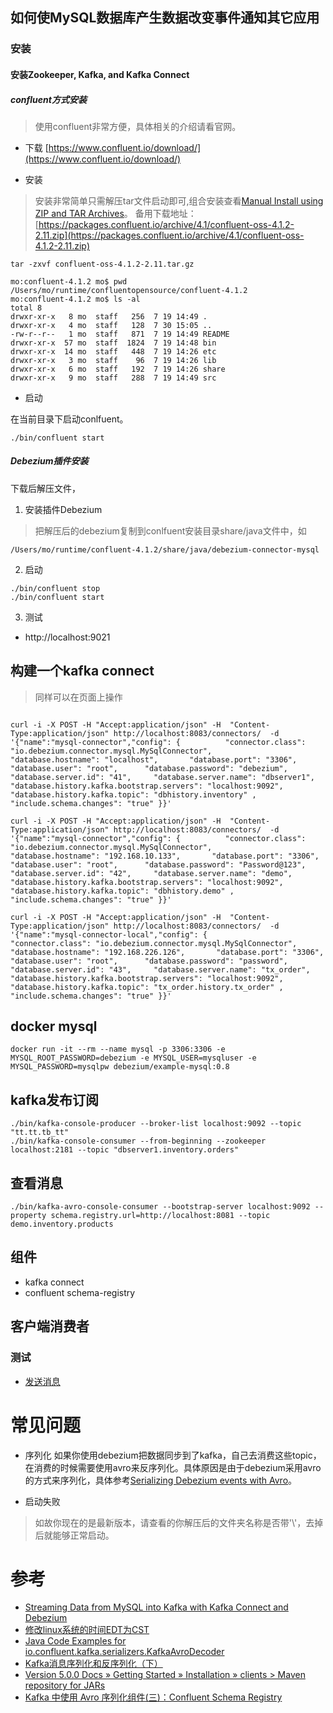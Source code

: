 如何使MySQL数据库产生数据改变事件通知其它应用
-------------------------



### 安装
#### 安装Zookeeper, Kafka, and Kafka Connect

##### confluent方式安装
> 使用confluent非常方便，具体相关的介绍请看官网。

* 下载
[https://www.confluent.io/download/](https://www.confluent.io/download/)

* 安装
> 安装非常简单只需解压tar文件启动即可,组合安装查看[Manual Install using ZIP and TAR Archives](https://docs.confluent.io/current/installation/installing_cp/zip-tar.html)。
> 备用下载地址：[https://packages.confluent.io/archive/4.1/confluent-oss-4.1.2-2.11.zip](https://packages.confluent.io/archive/4.1/confluent-oss-4.1.2-2.11.zip)
```
tar -zxvf confluent-oss-4.1.2-2.11.tar.gz
```

```
mo:confluent-4.1.2 mo$ pwd
/Users/mo/runtime/confluentopensource/confluent-4.1.2
mo:confluent-4.1.2 mo$ ls -al
total 8
drwxr-xr-x   8 mo  staff   256  7 19 14:49 .
drwxr-xr-x   4 mo  staff   128  7 30 15:05 ..
-rw-r--r--   1 mo  staff   871  7 19 14:49 README
drwxr-xr-x  57 mo  staff  1824  7 19 14:48 bin
drwxr-xr-x  14 mo  staff   448  7 19 14:26 etc
drwxr-xr-x   3 mo  staff    96  7 19 14:26 lib
drwxr-xr-x   6 mo  staff   192  7 19 14:26 share
drwxr-xr-x   9 mo  staff   288  7 19 14:49 src
```

* 启动

在当前目录下启动conlfuent。
```
./bin/confluent start
```


##### Debezium插件安装
下载后解压文件，
1. 安装插件Debezium
> 把解压后的debezium复制到conlfuent安装目录share/java文件中，如
```
/Users/mo/runtime/confluent-4.1.2/share/java/debezium-connector-mysql
```

2. 启动
```
./bin/confluent stop
./bin/confluent start
```

3. 测试
* http://localhost:9021


## 构建一个kafka connect
> 同样可以在页面上操作

```

curl -i -X POST -H "Accept:application/json" -H  "Content-Type:application/json" http://localhost:8083/connectors/  -d '{"name":"mysql-connector","config": {          "connector.class": "io.debezium.connector.mysql.MySqlConnector",         "database.hostname": "localhost",       "database.port": "3306",          "database.user": "root",      "database.password": "debezium",         "database.server.id": "41",     "database.server.name": "dbserver1",     "database.history.kafka.bootstrap.servers": "localhost:9092",     "database.history.kafka.topic": "dbhistory.inventory" ,     "include.schema.changes": "true" }}'

curl -i -X POST -H "Accept:application/json" -H  "Content-Type:application/json" http://localhost:8083/connectors/  -d '{"name":"mysql-connector","config": {          "connector.class": "io.debezium.connector.mysql.MySqlConnector",         "database.hostname": "192.168.10.133",       "database.port": "3306",          "database.user": "root",      "database.password": "Password@123",         "database.server.id": "42",     "database.server.name": "demo",     "database.history.kafka.bootstrap.servers": "localhost:9092",     "database.history.kafka.topic": "dbhistory.demo" ,     "include.schema.changes": "true" }}'

curl -i -X POST -H "Accept:application/json" -H  "Content-Type:application/json" http://localhost:8083/connectors/  -d '{"name":"mysql-connector-local","config": {          "connector.class": "io.debezium.connector.mysql.MySqlConnector",         "database.hostname": "192.168.226.126",       "database.port": "3306",          "database.user": "root",      "database.password": "password",         "database.server.id": "43",     "database.server.name": "tx_order",     "database.history.kafka.bootstrap.servers": "localhost:9092",     "database.history.kafka.topic": "tx_order.history.tx_order" ,     "include.schema.changes": "true" }}'

```

## docker mysql

    docker run -it --rm --name mysql -p 3306:3306 -e MYSQL_ROOT_PASSWORD=debezium -e MYSQL_USER=mysqluser -e MYSQL_PASSWORD=mysqlpw debezium/example-mysql:0.8


## kafka发布订阅
```
./bin/kafka-console-producer --broker-list localhost:9092 --topic "tt.tt.tb_tt"
./bin/kafka-console-consumer --from-beginning --zookeeper localhost:2181 --topic "dbserver1.inventory.orders"
```

## 查看消息
```
./bin/kafka-avro-console-consumer --bootstrap-server localhost:9092 --property schema.registry.url=http://localhost:8081 --topic demo.inventory.products
```

## 组件
* kafka connect
* confluent schema-registry

## 客户端消费者

### 测试
* [发送消息](http://localhost:8080/send/32233)


# 常见问题
* 序列化
如果你使用debezium把数据同步到了kafka，自己去消费这些topic，在消费的时候需要使用avro来反序列化。具体原因是由于debezium采用avro的方式来序列化，具体参考[Serializing Debezium events with Avro](https://debezium.io/blog/2016/09/19/Serializing-Debezium-events-with-Avro/)。

* 启动失败
> 如故你现在的是最新版本，请查看的你解压后的文件夹名称是否带'\\'，去掉后就能够正常启动。

# 参考
* [Streaming Data from MySQL into Kafka with Kafka Connect and Debezium](https://rmoff.net/2018/03/24/streaming-data-from-mysql-into-kafka-with-kafka-connect-and-debezium/)
* [修改linux系统的时间EDT为CST](https://blog.csdn.net/yjh314/article/details/51669238)
* [Java Code Examples for io.confluent.kafka.serializers.KafkaAvroDecoder](https://www.programcreek.com/java-api-examples/index.php?api=io.confluent.kafka.serializers.KafkaAvroDecoder)
* [Kafka消息序列化和反序列化（下）](https://blog.csdn.net/u013256816/article/details/78657995)
* [Version 5.0.0 Docs » Getting Started » Installation » clients > Maven repository for JARs](https://docs.confluent.io/current/installation/clients.html)
* [Kafka 中使用 Avro 序列化组件(三)：Confluent Schema Registry](https://www.jianshu.com/p/cd6f413d35b0)